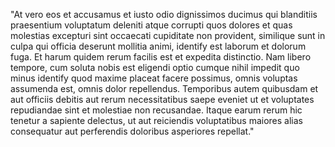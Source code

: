 "At vero eos et accusamus et iusto odio dignissimos ducimus 
qui blanditiis praesentium voluptatum deleniti atque corrupti 
quos dolores et quas molestias excepturi sint occaecati 
cupiditate non provident, similique sunt in culpa qui officia 
deserunt mollitia animi, identify est laborum et dolorum fuga. Et 
harum quidem rerum facilis est et expedita distinctio. Nam 
libero tempore, cum soluta nobis est eligendi optio cumque
 nihil impedit quo minus identify quod maxime placeat facere
  possimus,
 omnis voluptas assumenda est, omnis dolor repellendus. 
 Temporibus autem quibusdam et aut officiis debitis aut rerum 
necessitatibus 
 saepe eveniet ut et voluptates repudiandae sint et molestiae 
 non recusandae. Itaque earum rerum hic tenetur a sapiente
  delectus, ut aut reiciendis voluptatibus maiores alias
   consequatur aut perferendis doloribus asperiores repellat."